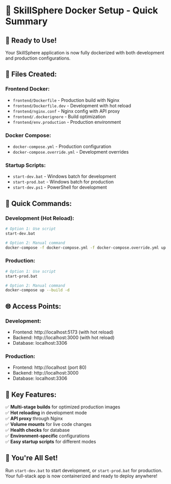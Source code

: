# 🐳 SkillSphere Docker Setup - Quick Summary

## 🚀 **Ready to Use!**

Your SkillSphere application is now fully dockerized with both development and production configurations.

## 📁 **Files Created:**

### **Frontend Docker:**
- `frontend/Dockerfile` - Production build with Nginx
- `frontend/Dockerfile.dev` - Development with hot reload
- `frontend/nginx.conf` - Nginx config with API proxy
- `frontend/.dockerignore` - Build optimization
- `frontend/env.production` - Production environment

### **Docker Compose:**
- `docker-compose.yml` - Production configuration
- `docker-compose.override.yml` - Development overrides

### **Startup Scripts:**
- `start-dev.bat` - Windows batch for development
- `start-prod.bat` - Windows batch for production
- `start-dev.ps1` - PowerShell for development

## 🎯 **Quick Commands:**

### **Development (Hot Reload):**
```bash
# Option 1: Use script
start-dev.bat

# Option 2: Manual command
docker-compose -f docker-compose.yml -f docker-compose.override.yml up --build
```

### **Production:**
```bash
# Option 1: Use script
start-prod.bat

# Option 2: Manual command
docker-compose up --build -d
```

## 🌐 **Access Points:**

### **Development:**
- Frontend: http://localhost:5173 (with hot reload)
- Backend: http://localhost:3000 (with hot reload)
- Database: localhost:3306

### **Production:**
- Frontend: http://localhost (port 80)
- Backend: http://localhost:3000
- Database: localhost:3306

## 🔧 **Key Features:**

✅ **Multi-stage builds** for optimized production images  
✅ **Hot reloading** in development mode  
✅ **API proxy** through Nginx  
✅ **Volume mounts** for live code changes  
✅ **Health checks** for database  
✅ **Environment-specific** configurations  
✅ **Easy startup scripts** for different modes  

## 🎉 **You're All Set!**

Run `start-dev.bat` to start development, or `start-prod.bat` for production. Your full-stack app is now containerized and ready to deploy anywhere!
